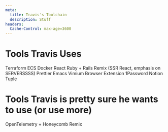 ```yaml
---
meta:
  title: Travis's Toolchain
  description: Stuff
headers:
  Cache-Control: max-age=3600
---
```


# Tools Travis Uses 
Terraform
ECS
Docker
React
Ruby + Rails
Remix (SSR React, emphasis on SERVERSSSS)
Prettier
Emacs
Vimium Browser Extension
1Password
Notion
Tuple

# Tools Travis is pretty sure he wants to use (or use more)
OpenTelemetry + Honeycomb
Remix